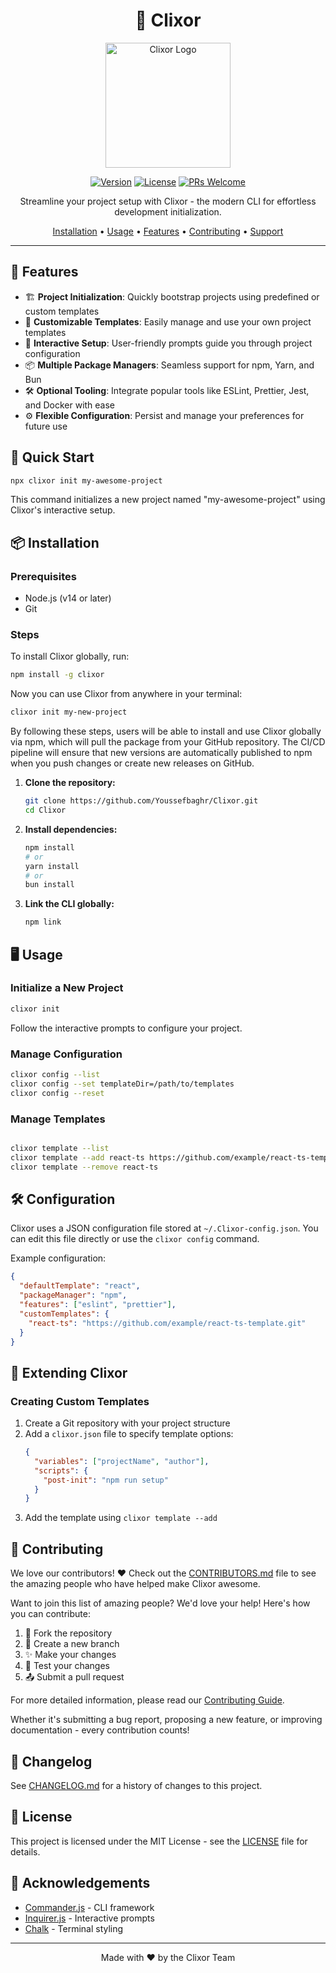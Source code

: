 <div align="center">

# 🚀 Clixor

<img src="https://path-to-your-logo.png" alt="Clixor Logo" width="200"/>

[![Version](https://img.shields.io/badge/version-1.0.1-blue.svg)](https://github.com/Youssefbaghr/Clixor)
[![License](https://img.shields.io/badge/license-MIT-green.svg)](https://opensource.org/licenses/MIT)
[![PRs Welcome](https://img.shields.io/badge/PRs-welcome-brightgreen.svg)](CONTRIBUTING.md)

Streamline your project setup with Clixor - the modern CLI for effortless development
initialization.

[Installation](#installation) • [Usage](#usage) • [Features](#features) •
[Contributing](#contributing) • [Support](#support)

</div>

---

## 🌟 Features

- 🏗️ **Project Initialization**: Quickly bootstrap projects using predefined or custom templates
- 🎨 **Customizable Templates**: Easily manage and use your own project templates
- 🧭 **Interactive Setup**: User-friendly prompts guide you through project configuration
- 📦 **Multiple Package Managers**: Seamless support for npm, Yarn, and Bun
- 🛠️ **Optional Tooling**: Integrate popular tools like ESLint, Prettier, Jest, and Docker with ease
- ⚙️ **Flexible Configuration**: Persist and manage your preferences for future use

## 🚀 Quick Start

```bash
npx clixor init my-awesome-project
```

This command initializes a new project named "my-awesome-project" using Clixor's interactive setup.

## 📦 Installation

### Prerequisites

- Node.js (v14 or later)
- Git

### Steps


To install Clixor globally, run:
   ```bash
  npm install -g clixor
   ```

Now you can use Clixor from anywhere in your terminal:
   ```bash
   clixor init my-new-project
```

By following these steps, users will be able to install and use Clixor globally via npm, which will pull the package from your GitHub repository. The CI/CD pipeline will ensure that new versions are automatically published to npm when you push changes or create new releases on GitHub.

1. **Clone the repository:**

   ```bash
   git clone https://github.com/Youssefbaghr/Clixor.git
   cd Clixor
   ```

2. **Install dependencies:**

   ```bash
   npm install
   # or
   yarn install
   # or
   bun install
   ```

3. **Link the CLI globally:**

   ```bash
   npm link
   ```

## 🖥️ Usage

### Initialize a New Project

```bash
clixor init
```

Follow the interactive prompts to configure your project.

### Manage Configuration

```bash
clixor config --list
clixor config --set templateDir=/path/to/templates
clixor config --reset
```

### Manage Templates

```bash

clixor template --list
clixor template --add react-ts https://github.com/example/react-ts-template.git
clixor template --remove react-ts

```

## 🛠️ Configuration

Clixor uses a JSON configuration file stored at `~/.Clixor-config.json`. You can edit this file
directly or use the `clixor config` command.

Example configuration:

```json
{
  "defaultTemplate": "react",
  "packageManager": "npm",
  "features": ["eslint", "prettier"],
  "customTemplates": {
    "react-ts": "https://github.com/example/react-ts-template.git"
  }
}
```

## 🧩 Extending Clixor

### Creating Custom Templates

1. Create a Git repository with your project structure
2. Add a `clixor.json` file to specify template options:
   ```json
   {
     "variables": ["projectName", "author"],
     "scripts": {
       "post-init": "npm run setup"
     }
   }
   ```
3. Add the template using `clixor template --add`

## 🤝 Contributing

We love our contributors! ❤️ Check out the [CONTRIBUTORS.md](CONTRIBUTORS.md) file to see the
amazing people who have helped make Clixor awesome.

Want to join this list of amazing people? We'd love your help! Here's how you can contribute:

1. 🍴 Fork the repository
2. 🌿 Create a new branch
3. ✨ Make your changes
4. 🔧 Test your changes
5. 📤 Submit a pull request

For more detailed information, please read our [Contributing Guide](Docs/CONTRIBUTING.md).

Whether it's submitting a bug report, proposing a new feature, or improving documentation - every
contribution counts!

## 📜 Changelog

See [CHANGELOG.md](Docs/CHANGELOG.md) for a history of changes to this project.

## 📄 License

This project is licensed under the MIT License - see the [LICENSE](LICENSE) file for details.

## 🙏 Acknowledgements

- [Commander.js](https://github.com/tj/commander.js/) - CLI framework
- [Inquirer.js](https://github.com/SBoudrias/Inquirer.js/) - Interactive prompts
- [Chalk](https://github.com/chalk/chalk) - Terminal styling

---

<div align="center">
Made with ❤️ by the Clixor Team
</div>
